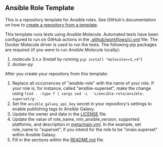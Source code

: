 ## Ansible Role Template

This is a repository template for Ansible roles. See GitHub's documentation on how to [create a repository from a template](https://help.github.com/en/github/creating-cloning-and-archiving-repositories/creating-a-repository-from-a-template).

This template runs tests using Ansible Molecule. Automated tests have been configured to run on GitHub actions in the [.github/workflows/ci.yml](.github/workflows/ci.yml) file. The Docker Molecule driver is used to run the tests. The following pip packages are required (if you were to run Ansible Molecule locally):

1. molecule 3.x.x (Install by running `pip install "molecule>=3,<4"`)
1. docker-py

After you create your repository from this template:

1. Replace all occurrences of "ansible-role" with the name of your role. If your role is, for instance, called "ansible-superset", make the change using `find . -type f | xargs sed -i  's/ansible-role/ansible-superset/g'`.
1. Set the `ansible_galaxy_api_key` secret in your repository's settings to enable publishing tags to Ansible Galaxy.
1. Update the owner and date in the [LICENSE](./LICENSE) file.
1. Update the value of role_name, min_ansible_version, supported platforms, and description in [meta/main.yml](./meta/main.yml). In the example, set role_name to "superset", if you intend for the role to be "onaio.superset" within Ansible Galaxy.
1. Fill in the sections within the [README.md](./README.md) file.
